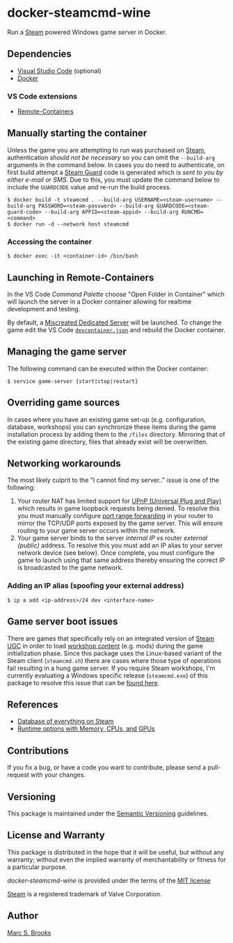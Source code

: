 # docker-steamcmd-wine

Run a [Steam](https://store.steampowered.com) powered Windows game server in Docker.

## Dependencies

- [Visual Studio Code](https://code.visualstudio.com/download) (optional)
- [Docker](https://docs.docker.com/get-docker)

### VS Code extensions

- [Remote-Containers](https://marketplace.visualstudio.com/items?itemName=ms-vscode-remote.remote-containers)

## Manually starting the container

Unless the game you are attempting to run was purchased on [Steam](https://store.steampowered.com), authentication _should not be necessary_ so you can omit the `--build-arg` arguments in the command below.  In cases you do need to authenticate, on first build attempt a [Steam Guard](https://help.steampowered.com/en/faqs/view/06B0-26E6-2CF8-254C) code is generated which is _sent to you by either e-mail or SMS_.  Due to this, you must update the command below to include the `GUARDCODE` value and re-run the build process.

    $ docker build -t steamcmd . --build-arg USERNAME=<steam-username> --build-arg PASSWORD=<steam-password> --build-arg GUARDCODE=<steam-guard-code> --build-arg APPID=<steam-appid> --build-arg RUNCMD=<command>
    $ docker run -d --network host steamcmd

### Accessing the container

    $ docker exec -it <container-id> /bin/bash

## Launching in Remote-Containers

In the VS Code _Command Palette_ choose "Open Folder in Container" which will launch the server in a Docker container allowing for realtime development and testing.

By default, a [Miscreated Dedicated Server](https://steamdb.info/app/302200) will be launched.  To change the game edit the VS Code [`devcontainer.json`](https://github.com/nuxy/docker-steamcmd-wine/blob/develop/.devcontainer/devcontainer.json) and rebuild the Docker container.

## Managing the game server

The following command can be executed within the Docker container:

    $ service game-server {start|stop|restart}

## Overriding game sources

In cases where you have an existing game set-up (e.g. configuration, database, workshops) you can synchronize these items during the game installation process by adding them to the `/files` directory.  Mirroring that of the existing game directory, files that already exist will be overwritten.

## Networking workarounds

The most likely culprit to the "I cannot find my server.." issue is one of the following:

1. Your router NAT has limited support for [UPnP &#40;Universal Plug and Play&#41;](https://en.wikipedia.org/wiki/Universal_Plug_and_Play) which results in game loopback requests being denied.  To resolve this you must manually configure [port range forwarding](https://en.wikipedia.org/wiki/Port_forwarding) in your router to mirror the TCP/UDP ports exposed by the game server.  This will ensure routing to your game server occurs within the network.
2. Your game server binds to the server _internal IP_ vs router _external (public)_ address.  To resolve this you must add an IP alias to your server network device (see below).  Once complete, you must configure the game to launch using that same address thereby ensuring the correct IP is broadcasted to the game network.

### Adding an IP alias (spoofing your external address)

    $ ip a add <ip-address>/24 dev <interface-name>

## Game server boot issues

There are games that specifically rely on an integrated version of [Steam UGC](https://partner.steamgames.com/doc/api/ISteamUGC) in order to load [workshop content](https://steamcommunity.com/workshop) (e.g. mods) during the game initialization phase.  Since this package uses the Linux-based variant of the Steam client (`steamcmd.sh`) there are cases where those type of operations fail resulting in a hung game server.  If you require Steam workshops, I'm currently evaluating a Windows specific release (`steamcmd.exe`) of this package to resolve this issue that can be [found here](https://github.com/nuxy/docker-steamcmd-wine/tree/windows).

## References

- [Database of everything on Steam](https://steamdb.info)
- [Runtime options with Memory, CPUs, and GPUs](https://docs.docker.com/config/containers/resource_constraints)

## Contributions

If you fix a bug, or have a code you want to contribute, please send a pull-request with your changes.

## Versioning

This package is maintained under the [Semantic Versioning](https://semver.org) guidelines.

## License and Warranty

This package is distributed in the hope that it will be useful, but without any warranty; without even the implied warranty of merchantability or fitness for a particular purpose.

_docker-steamcmd-wine_ is provided under the terms of the [MIT license](http://www.opensource.org/licenses/mit-license.php)

[Steam](https://store.steampowered.com) is a registered trademark of Valve Corporation.

## Author

[Marc S. Brooks](https://github.com/nuxy)
